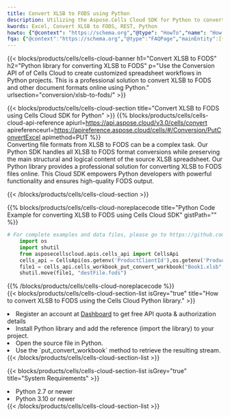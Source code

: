 ```yaml
---
title: Convert XLSB to FODS using Python 
description: Utilizing the Aspose.Cells Cloud SDK for Python to convert a XLSB format file to a FODS format file. 
kwords: Excel, Convert XLSB to FODS, REST, Python
howto: {"@context": "https://schema.org","@type": "HowTo","name": "How to convert XLSB to FODS using the Cells Cloud Python library.","description": "How to convert XLSB to FODS using the Cells Cloud Python library.","image": {"@type": "ImageObject"},"url": "/python/conversion/xlsb-to-fods/","step": [{ "@type": "HowToStep","name": "How to convert XLSB to FODS using the Cells Cloud Python library. step 1", "image": {"@type": "ImageObject",},"url": "/python/conversion/xlsb-to-fods/","text": "Register an account at <a href='https://dashboard.aspose.cloud/'>Dashboard</a> to get free API quota & authorization details",},{ "@type": "HowToStep","name": "How to convert XLSB to FODS using the Cells Cloud Python library. step 1", "image": {"@type": "ImageObject",},"url": "/python/conversion/xlsb-to-fods/","text": "Install Python library and add the reference (import the library) to your project.",},{ "@type": "HowToStep","name": "How to convert XLSB to FODS using the Cells Cloud Python library. step 1", "image": {"@type": "ImageObject",},"url": "/python/conversion/xlsb-to-fods/","text": "Open the source file in Python.",},{ "@type": "HowToStep","name": "How to convert XLSB to FODS using the Cells Cloud Python library. step 1", "image": {"@type": "ImageObject",},"url": "/python/conversion/xlsb-to-fods/","text": "Use the `put_convert_workbook` method to retrieve the resulting stream.",}, ],"supply": {"@type": "HowToSupply","name": "document"},"tool": [{"@type": "HowToTool","name": "PyCharm, Visual Studio Code, Sublime, Eclipse"},{"@type": "HowToTool","name": "Aspose Cells"}],"totalTime": "PT6M"}
fqa: {"@context":"https://schema.org","@type":"FAQPage","mainEntity":[{"@type":"Question","name":"Why convert file formats in C# using REST API?","acceptedAnswer":{"@type":"Answer","text":"Documents are encoded in many ways, and some files may be incompatible with the software you use. To open and read such files, just convert them to appropriate file formats.<br/><ol><li>Install .NET SDK and add the reference (import the library) to your project.</li><li>Open the source file in C# using REST API.</li><li>Call the PutConvertWorkbookRequest() method, passing an output filename with required extension.</li><li>Get the result of conversion as a separate file.</li></ol>"}},{"@type":"Question","name":"What file formats can I convert with your C# library?","acceptedAnswer":{"@type":"Answer","text":"We support a variety of file formats for conversion using .NET library, including XLSX, Excel, xls , PDF, CSV, HTML, Markdown, XML, PNG, JPG, TIFF, Json, TXT and many more."}},{"@type":"Question","name":"What is the maximum allowed file size for conversion using this .NET library?","acceptedAnswer":{"@type":"Answer","text":"There are no file size limits for format conversions using .NET library."}}]}
---
```



{{< blocks/products/cells/cells-cloud-banner h1="Convert XLSB to FODS" h2="Python library for converting XLSB to FODS" p="Use the Conversion API of of Cells Cloud to create customized spreadsheet workflows in Python projects. This is a professional solution to convert XLSB to FODS and other document formats online using Python." urlsection="conversion/xlsb-to-fods/" >}}

{{< blocks/products/cells/cells-cloud-section  title="Convert XLSB to FODS using Cells Cloud SDK for Python" >}}
{{% blocks/products/cells/cells-cloud-api-reference  apiurl=https://api.aspose.cloud/v3.0/cells/convert  apireferenceurl=https://apireference.aspose.cloud/cells/#/Conversion/PutConvertExcel  apimethod=PUT %}}
<br/>
Converting file formats from XLSB to FODS can be a complex task. Our Python SDK handles all XLSB to FODS format conversions while preserving the main structural and logical content of the source XLSB spreadsheet. Our Python library provides a professional solution for converting XLSB to FODS files online. This Cloud SDK empowers Python developers with powerful functionality and ensures high-quality FODS output.

{{< /blocks/products/cells/cells-cloud-section >}}

{{% blocks/products/cells/cells-cloud-noreplacecode title="Python Code Example for converting XLSB to FODS using Cells Cloud SDK" gistPath="" %}}
 
```python
# For complete examples and data files, please go to https://github.com/aspose-cells-cloud/aspose-cells-cloud-python/
    import os
    import shutil
    from asposecellscloud.apis.cells_api import CellsApi
    cells_api = CellsApi(os.getenv('ProductClientId'),os.getenv('ProductClientSecret'))
    file1 = cells_api.cells_workbook_put_convert_workbook("Book1.xlsb",format="fods")
    shutil.move(file1, "destFile.fods")     
```
 
{{% /blocks/products/cells/cells-cloud-noreplacecode  %}}
<br/>
{{< blocks/products/cells/cells-cloud-section-list isGrey="true"  title="How to convert XLSB to FODS using the Cells Cloud Python library." >}}
<li>Register an account at <a href="https://dashboard.aspose.cloud/">Dashboard</a> to get free API quota & authorization details</li>
<li>Install Python library and add the reference (import the library) to your project.</li>
<li>Open the source file in Python.</li>
<li>Use the `put_convert_workbook` method to retrieve the resulting stream.</li>
{{< /blocks/products/cells/cells-cloud-section-list >}}

{{< blocks/products/cells/cells-cloud-section-list isGrey="true"  title="System Requirements" >}}
<li>Python 2.7 or newer</li>
<li>Python 3.10 or newer</li>
{{< /blocks/products/cells/cells-cloud-section-list >}}
